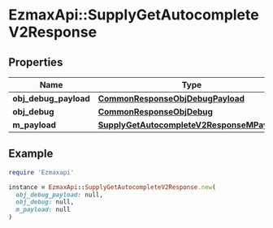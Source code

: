 # EzmaxApi::SupplyGetAutocompleteV2Response

## Properties

| Name | Type | Description | Notes |
| ---- | ---- | ----------- | ----- |
| **obj_debug_payload** | [**CommonResponseObjDebugPayload**](CommonResponseObjDebugPayload.md) |  |  |
| **obj_debug** | [**CommonResponseObjDebug**](CommonResponseObjDebug.md) |  | [optional] |
| **m_payload** | [**SupplyGetAutocompleteV2ResponseMPayload**](SupplyGetAutocompleteV2ResponseMPayload.md) |  |  |

## Example

```ruby
require 'Ezmaxapi'

instance = EzmaxApi::SupplyGetAutocompleteV2Response.new(
  obj_debug_payload: null,
  obj_debug: null,
  m_payload: null
)
```

